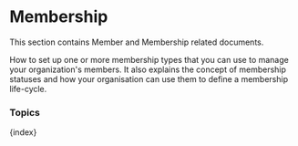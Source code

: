 <!-- add-breadcrumbs -->
# Membership

This section contains Member and Membership related documents.

How to set up one or more membership types that you can use to manage your organization's members. It also explains the concept of membership statuses and how your organisation can use them to define a membership life-cycle.

### Topics

{index}